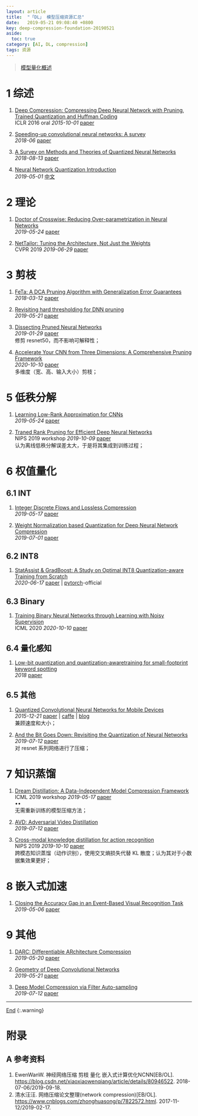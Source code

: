 ```yaml
---
layout: article
title:  "「DL」 模型压缩资源汇总"
date:   2019-05-21 09:08:40 +0800
key: deep-compression-foundation-20190521
aside:
  toc: true
category: [AI, DL, compression]
tags: 资源
---
```

<span id='head'></span>  
>[模型量化概述](/ai/dl/compression/2020/10/10/quantization.html)

<!--more-->


# 1 综述
1. [Deep Compression: Compressing Deep Neural Network with Pruning, Trained Quantization and Huffman Coding](http://cn.arxiv.org/abs/1510.00149)   
ICLR 2016 oral *2015-10-01* [paper](https://arxiv.org/abs/1510.00149)    

1. [Speeding-up convolutional neural networks: A survey](https://journals.pan.pl/Content/109869/PDF/05_799-810_00925_Bpast.No.66-6_31.12.18_K2.pdf?handler=pdf)     
*2018-06* [paper](https://journals.pan.pl/Content/109869/PDF/05_799-810_00925_Bpast.No.66-6_31.12.18_K2.pdf?handler=pdf)     


1. [A Survey on Methods and Theories of Quantized Neural Networks](http://cn.arxiv.org/abs/1808.04752)    
*2018-08-13* [paper](https://arxiv.org/abs/1808.04752)     


1. [Neural Network Quantization Introduction](https://jackwish.net/2019/neural-network-quantization-introduction.html)    
*2019-05-01* [中文](https://jackwish.net/2019/neural-network-quantization-introduction-chn.html)     

# 2 理论
1. [Doctor of Crosswise: Reducing Over-parametrization in Neural Networks](http://cn.arxiv.org/abs/1905.10324)   
*2019-05-24* [paper](https://arxiv.org/abs/1905.10324)   

1. [NetTailor: Tuning the Architecture, Not Just the Weights](http://cn.arxiv.org/abs/1907.00274)   
CVPR 2019 *2019-06-29* [paper](https://arxiv.org/abs/1907.00274)   

# 3 剪枝
1. [FeTa: A DCA Pruning Algorithm with Generalization Error Guarantees](http://cn.arxiv.org/abs/1803.04239)   
*2018-03-12* [paper](https://arxiv.org/abs/1803.04239)   

1. [Revisiting hard thresholding for DNN pruning](http://cn.arxiv.org/abs/1905.08793)   
*2019-05-21* [paper](https://arxiv.org/abs/1905.08793)   

1. [Dissecting Pruned Neural Networks](http://cn.arxiv.org/abs/1907.00262)   
*2019-01-29* [paper](https://arxiv.org/abs/1907.00262)   
修剪 resnet50，而不影响可解释性；    

1. [Accelerate Your CNN from Three Dimensions: A Comprehensive Pruning Framework](http://cn.arxiv.org/abs/2010.04879)  
*2020-10-10* [paper](https://arxiv.org/abs/2010.04879)     
多维度（宽、高、输入大小）剪枝；   

# 5 低秩分解
1. [Learning Low-Rank Approximation for CNNs](http://cn.arxiv.org/abs/1905.10145)   
*2019-05-24* [paper](https://arxiv.org/abs/1905.10145)   

1. [Traned Rank Pruning for Efficient Deep Neural Networks](http://cn.arxiv.org/abs/1910.04576)     
NIPS 2019 workshop *2019-10-09* [paper](https://arxiv.org/abs/1910.04576)      
认为离线低秩分解误差太大，于是将其集成到训练过程；    

# 6 权值量化
## 6.1 INT
1. [Integer Discrete Flows and Lossless Compression](http://cn.arxiv.org/abs/1905.07376)   
*2019-05-17* [paper](https://arxiv.org/abs/1905.07376)   

1. [Weight Normalization based Quantization for Deep Neural Network Compression](http://cn.arxiv.org/abs/1907.00593)   
*2019-07-01* [paper](https://arxiv.org/abs/1907.00593)   

## 6.2 INT8
1. [StatAssist & GradBoost: A Study on Optimal INT8 Quantization-aware Training from Scratch](http://cn.arxiv.org/abs/2006.09679)    
*2020-06-17* [paper](https://arxiv.org/abs/2006.09679) | [pytorch](https://github.com/clovaai/StatAssist-GradBoost)-official        

## 6.3 Binary
1. [Training Binary Neural Networks through Learning with Noisy Supervision](http://cn.arxiv.org/abs/2010.04871)  
ICML 2020 *2020-10-10* [paper](https://arxiv.org/abs/2010.04871)     

## 6.4 量化感知
1. [Low-bit quantization and quantization-awaretraining for small-footprint keyword spotting](https://assets.amazon.science/7e/94/b850e377478fada03a82751f5535/low-bit-quantization-and-quantization-aware-training-for-small-footprint-keyword-spotting.pdf)     
*2018* [paper](https://assets.amazon.science/7e/94/b850e377478fada03a82751f5535/low-bit-quantization-and-quantization-aware-training-for-small-footprint-keyword-spotting.pdf)    

## 6.5 其他
1. [Quantized Convolutional Neural Networks for Mobile Devices](http://cn.arxiv.org/abs/1512.06473)    
*2015-12-21* [paper](https://arxiv.org/abs/1512.06473) | [caffe](https://github.com/jiaxiang-wu/quantized-cnn)  | [blog](https://zhuanlan.zhihu.com/p/58349521)    
兼顾速度和大小；         

1. [And the Bit Goes Down: Revisiting the Quantization of Neural Networks](http://cn.arxiv.org/abs/1907.05686)   
*2019-07-12* [paper](https://arxiv.org/abs/1907.05686)    
对 resnet 系列网络进行了压缩；    


# 7 知识蒸馏
1. [Dream Distillation: A Data-Independent Model Compression Framework](http://cn.arxiv.org/abs/1905.07072)   
ICML 2019 workshop *2019-05-17* [paper](https://arxiv.org/abs/1905.07072)   
$\bullet \bullet$   
无需重新训练的模型压缩方法；   

1. [AVD: Adversarial Video Distillation](http://cn.arxiv.org/abs/1907.05640)    
*2019-07-12* [paper](https://arxiv.org/abs/1907.05640)     

1. [Cross-modal knowledge distillation for action recognition](http://cn.arxiv.org/abs/1910.04641)    
NIPS 2019 *2019-10-10* [paper](https://arxiv.org/abs/1910.04641)    
跨模态知识蒸馏（动作识别），使用交叉熵损失代替 KL 散度；认为其对于小数据集效果更好；   

# 8 嵌入式加速
1. [Closing the Accuracy Gap in an Event-Based Visual Recognition Task](http://cn.arxiv.org/abs/1906.08859)    
*2019-05-06* [paper](https://arxiv.org/abs/1906.08859)    

# 9 其他
1. [DARC: Differentiable ARchitecture Compression](http://cn.arxiv.org/abs/1905.08170)   
*2019-05-20* [paper](https://arxiv.org/abs/1905.08170)   

1. [Geometry of Deep Convolutional Networks](http://cn.arxiv.org/abs/1905.08922)   
*2019-05-21* [paper](https://arxiv.org/abs/1905.08922)   

1. [Deep Model Compression via Filter Auto-sampling](http://cn.arxiv.org/abs/1907.05642)   
*2019-07-12* [paper](https://arxiv.org/abs/1907.05642)    


-------------------  
[End](#head)
{:.warning}  

# 附录
## A 参考资料
1. EwenWanW. 神经网络压缩 剪枝 量化 嵌入式计算优化NCNN[EB/OL]. <https://blog.csdn.net/xiaoxiaowenqiang/article/details/80946522>. 2018-07-06/2019-09-18.     
1. 清水汪汪. 网络压缩论文整理(network compression)[EB/OL]. <https://www.cnblogs.com/zhonghuasong/p/7822572.html>. 2017-11-12/2019-02-17.    

